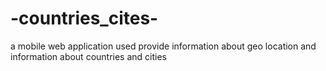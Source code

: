 # -countries_cites-
a mobile web application used provide information about geo location and information about countries and cities
